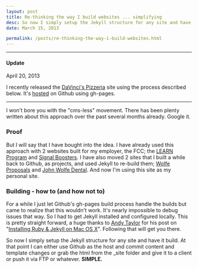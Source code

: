 ```yaml
---
layout: post
title: Re-thinking the way I build websites ... simplifying
desc: So now I simply setup the Jekyll structure for any site and have it build as I commit. At that point I can either use Github as the host and commit content and template changes or grab the html from the _site folder and give it to a client or push it via FTP or whatever. <strong>SIMPLE.</strong>
date: March 15, 2013

permalink: /posts/re-thinking-the-way-i-build-websites.html
---
```

<hr>

#### Update

<p class="date">April 20, 2013</p>

I recently released the [DaVinci's Pizzeria](http://davincispizzeria.com/) site using the process described below. It's [hosted](https://github.com/awolfe76/davincis/tree/gh-pages) on Github using gh-pages.

<hr>

I won't bore you with the "cms-less" movement. There has been plenty written about this approach over the past several months already. Google it.

### Proof
But I will say that I have bought into the idea. I have already used this approach with 2 websites built for my employer, the FCC; the [LEARN Program](http://wireless.fcc.gov/incentiveauctions/learn-program) and [Signal Boosters](http://wireless.fcc.gov/signal-boosters). I have also moved 2 sites that I built a while back to Github, as projects, and used Jekyll to re-build them; [Wolfe Proposals](http://wolfeproposals.com) and [John Wolfe Dental](http://wolfefamilydental.com). And now I'm using this site as my personal site.

### Building - how to (and how not to)
For a while I just let Github's gh-pages build process handle the builds but came to realize that this wouldn't work. It's nearly impossible to debug issues that way. So I had to get Jekyll installed and configured locally. This is pretty straight forward, a huge thanks to [Andy Taylor](http://andytaylor.me/) for his post on "[Installing Ruby & Jekyll on Mac OS X](http://andytaylor.me/2012/11/03/installing-ruby-and-jekyll/)". Following that will get you there.

So now I simply setup the Jekyll structure for any site and have it build. At that point I can either use Github as the host and commit content and template changes or grab the html from the _site folder and give it to a client or push it via FTP or whatever. __SIMPLE.__